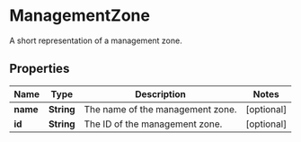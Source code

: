 

# ManagementZone

A short representation of a management zone.

## Properties

| Name | Type | Description | Notes |
|------------ | ------------- | ------------- | -------------|
|**name** | **String** | The name of the management zone. |  [optional] |
|**id** | **String** | The ID of the management zone. |  [optional] |



